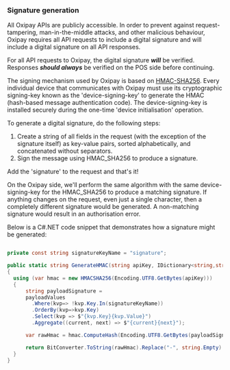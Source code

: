 <h3>Signature generation</h3>

All Oxipay APIs are publicly accessible. In order to prevent against request-tampering, man-in-the-middle attacks, and other malicious behaviour, Oxipay requires all API requests to include a digital signature and will include a digital signature on all API responses.

For all API requests to Oxipay, the digital signature ***will*** be verified. Responses ***should always*** be verified on the POS side before continuing.

The signing mechanism used by Oxipay is based on <a href="https://en.wikipedia.org/wiki/Hash-based_message_authentication_code">HMAC-SHA256</a>. Every individual device that communicates with Oxipay must use its cryptographic signing-key known as the 'device-signing-key' to generate the HMAC (hash-based message authentication code). The device-signing-key is installed securely during the one-time 'device initialisation' operation.

To generate a digital signature, do the following steps:

1. Create a string of all fields in the request (with the exception of the signature itself) as key-value pairs, sorted alphabetically, and concatenated without separators.
2. Sign the message using HMAC_SHA256 to produce a signature.

Add the 'signature' to the request and that's it!

On the Oxipay side, we'll perform the same algorithm with the same device-signing-key for the HMAC_SHA256 to produce a matching signature. If anything changes on the request, even just a single character, then a completely different signature would be generated. A non-matching signature would result in an authorisation error.

Below is a C#.NET code snippet that demonstrates how a signature might be generated:

```cs

private const string signatureKeyName = "signature";

public static string GenerateHMAC(string apiKey, IDictionary<string,string> payloadValues)
{
  using (var hmac = new HMACSHA256(Encoding.UTF8.GetBytes(apiKey)))
  {
      string payloadSignature = 
      payloadValues
        .Where(kvp=> !kvp.Key.In(signatureKeyName))
        .OrderBy(kvp=>kvp.Key)
        .Select(kvp => $"{kvp.Key}{kvp.Value}")
        .Aggregate((current, next) => $"{current}{next}");

      var rawHmac = hmac.ComputeHash(Encoding.UTF8.GetBytes(payloadSignature));

      return BitConverter.ToString(rawHmac).Replace("-", string.Empty).ToLower();
  }
}
```
